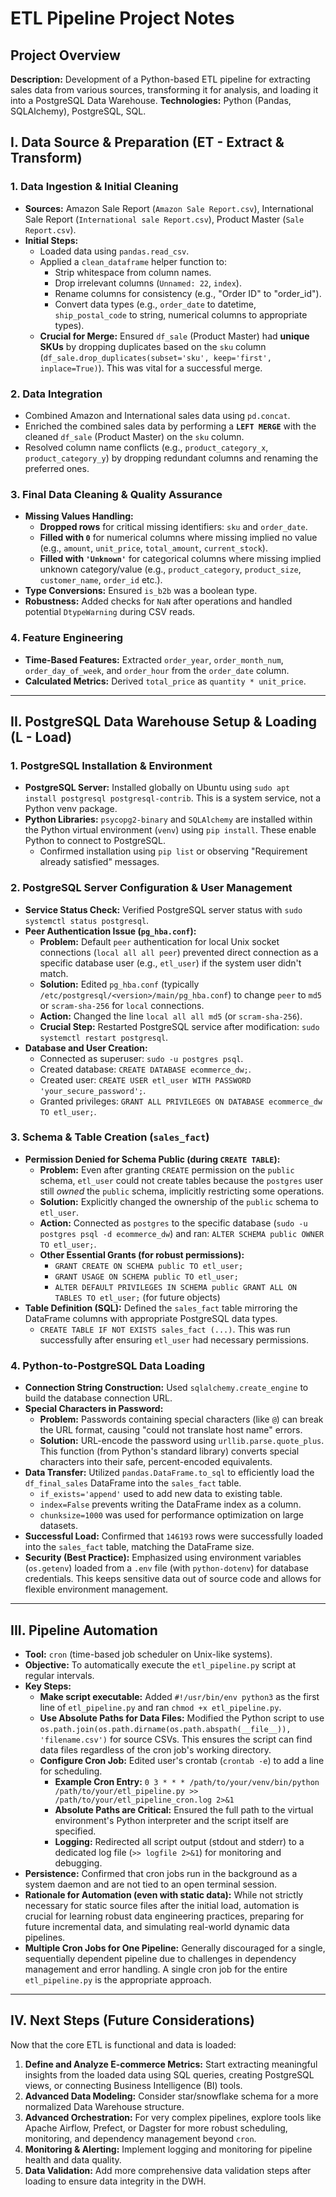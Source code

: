 # ETL Pipeline Project Notes

## Project Overview
**Description:** Development of a Python-based ETL pipeline for extracting sales data from various sources, transforming it for analysis, and loading it into a PostgreSQL Data Warehouse.
**Technologies:** Python (Pandas, SQLAlchemy), PostgreSQL, SQL.

## I. Data Source & Preparation (ET - Extract & Transform)

### 1. Data Ingestion & Initial Cleaning
* **Sources:** Amazon Sale Report (`Amazon Sale Report.csv`), International Sale Report (`International sale Report.csv`), Product Master (`Sale Report.csv`).
* **Initial Steps:**
    * Loaded data using `pandas.read_csv`.
    * Applied a `clean_dataframe` helper function to:
        * Strip whitespace from column names.
        * Drop irrelevant columns (`Unnamed: 22`, `index`).
        * Rename columns for consistency (e.g., "Order ID" to "order_id").
        * Convert data types (e.g., `order_date` to datetime, `ship_postal_code` to string, numerical columns to appropriate types).
    * **Crucial for Merge:** Ensured `df_sale` (Product Master) had **unique SKUs** by dropping duplicates based on the `sku` column (`df_sale.drop_duplicates(subset='sku', keep='first', inplace=True)`). This was vital for a successful merge.

### 2. Data Integration
* Combined Amazon and International sales data using `pd.concat`.
* Enriched the combined sales data by performing a **`LEFT MERGE`** with the cleaned `df_sale` (Product Master) on the `sku` column.
* Resolved column name conflicts (e.g., `product_category_x`, `product_category_y`) by dropping redundant columns and renaming the preferred ones.

### 3. Final Data Cleaning & Quality Assurance
* **Missing Values Handling:**
    * **Dropped rows** for critical missing identifiers: `sku` and `order_date`.
    * **Filled with `0`** for numerical columns where missing implied no value (e.g., `amount`, `unit_price`, `total_amount`, `current_stock`).
    * **Filled with `'Unknown'`** for categorical columns where missing implied unknown category/value (e.g., `product_category`, `product_size`, `customer_name`, `order_id` etc.).
* **Type Conversions:** Ensured `is_b2b` was a boolean type.
* **Robustness:** Added checks for `NaN` after operations and handled potential `DtypeWarning` during CSV reads.

### 4. Feature Engineering
* **Time-Based Features:** Extracted `order_year`, `order_month_num`, `order_day_of_week`, and `order_hour` from the `order_date` column.
* **Calculated Metrics:** Derived `total_price` as `quantity * unit_price`.

---

## II. PostgreSQL Data Warehouse Setup & Loading (L - Load)

### 1. PostgreSQL Installation & Environment
* **PostgreSQL Server:** Installed globally on Ubuntu using `sudo apt install postgresql postgresql-contrib`. This is a system service, not a Python venv package.
* **Python Libraries:** `psycopg2-binary` and `SQLAlchemy` are installed within the Python virtual environment (`venv`) using `pip install`. These enable Python to connect to PostgreSQL.
    * Confirmed installation using `pip list` or observing "Requirement already satisfied" messages.

### 2. PostgreSQL Server Configuration & User Management
* **Service Status Check:** Verified PostgreSQL server status with `sudo systemctl status postgresql`.
* **Peer Authentication Issue (`pg_hba.conf`):**
    * **Problem:** Default `peer` authentication for local Unix socket connections (`local all all peer`) prevented direct connection as a specific database user (e.g., `etl_user`) if the system user didn't match.
    * **Solution:** Edited `pg_hba.conf` (typically `/etc/postgresql/<version>/main/pg_hba.conf`) to change `peer` to `md5` or `scram-sha-256` for `local` connections.
    * **Action:** Changed the line `local all all md5` (or `scram-sha-256`).
    * **Crucial Step:** Restarted PostgreSQL service after modification: `sudo systemctl restart postgresql`.
* **Database and User Creation:**
    * Connected as superuser: `sudo -u postgres psql`.
    * Created database: `CREATE DATABASE ecommerce_dw;`.
    * Created user: `CREATE USER etl_user WITH PASSWORD 'your_secure_password';`.
    * Granted privileges: `GRANT ALL PRIVILEGES ON DATABASE ecommerce_dw TO etl_user;`.

### 3. Schema & Table Creation (`sales_fact`)
* **Permission Denied for Schema Public (during `CREATE TABLE`):**
    * **Problem:** Even after granting `CREATE` permission on the `public` schema, `etl_user` could not create tables because the `postgres` user still *owned* the `public` schema, implicitly restricting some operations.
    * **Solution:** Explicitly changed the ownership of the `public` schema to `etl_user`.
    * **Action:** Connected as `postgres` to the specific database (`sudo -u postgres psql -d ecommerce_dw`) and ran: `ALTER SCHEMA public OWNER TO etl_user;`.
    * **Other Essential Grants (for robust permissions):**
        * `GRANT CREATE ON SCHEMA public TO etl_user;`
        * `GRANT USAGE ON SCHEMA public TO etl_user;`
        * `ALTER DEFAULT PRIVILEGES IN SCHEMA public GRANT ALL ON TABLES TO etl_user;` (for future objects)
* **Table Definition (SQL):** Defined the `sales_fact` table mirroring the DataFrame columns with appropriate PostgreSQL data types.
    * `CREATE TABLE IF NOT EXISTS sales_fact (...)`. This was run successfully after ensuring `etl_user` had necessary permissions.

### 4. Python-to-PostgreSQL Data Loading
* **Connection String Construction:** Used `sqlalchemy.create_engine` to build the database connection URL.
* **Special Characters in Password:**
    * **Problem:** Passwords containing special characters (like `@`) can break the URL format, causing "could not translate host name" errors.
    * **Solution:** URL-encode the password using `urllib.parse.quote_plus`. This function (from Python's standard library) converts special characters into their safe, percent-encoded equivalents.
* **Data Transfer:** Utilized `pandas.DataFrame.to_sql` to efficiently load the `df_final_sales` DataFrame into the `sales_fact` table.
    * `if_exists='append'` used to add new data to existing table.
    * `index=False` prevents writing the DataFrame index as a column.
    * `chunksize=1000` was used for performance optimization on large datasets.
* **Successful Load:** Confirmed that `146193` rows were successfully loaded into the `sales_fact` table, matching the DataFrame size.
* **Security (Best Practice):** Emphasized using environment variables (`os.getenv`) loaded from a `.env` file (with `python-dotenv`) for database credentials. This keeps sensitive data out of source code and allows for flexible environment management.

---

## III. Pipeline Automation

* **Tool:** `cron` (time-based job scheduler on Unix-like systems).
* **Objective:** To automatically execute the `etl_pipeline.py` script at regular intervals.
* **Key Steps:**
    * **Make script executable:** Added `#!/usr/bin/env python3` as the first line of `etl_pipeline.py` and ran `chmod +x etl_pipeline.py`.
    * **Use Absolute Paths for Data Files:** Modified the Python script to use `os.path.join(os.path.dirname(os.path.abspath(__file__)), 'filename.csv')` for source CSVs. This ensures the script can find data files regardless of the cron job's working directory.
    * **Configure Cron Job:** Edited user's crontab (`crontab -e`) to add a line for scheduling.
        * **Example Cron Entry:** `0 3 * * * /path/to/your/venv/bin/python /path/to/your/etl_pipeline.py >> /path/to/your/etl_pipeline_cron.log 2>&1`
        * **Absolute Paths are Critical:** Ensured the full path to the virtual environment's Python interpreter and the script itself are specified.
        * **Logging:** Redirected all script output (stdout and stderr) to a dedicated log file (`>> logfile 2>&1`) for monitoring and debugging.
* **Persistence:** Confirmed that cron jobs run in the background as a system daemon and are not tied to an open terminal session.
* **Rationale for Automation (even with static data):** While not strictly necessary for static source files after the initial load, automation is crucial for learning robust data engineering practices, preparing for future incremental data, and simulating real-world dynamic data pipelines.
* **Multiple Cron Jobs for One Pipeline:** Generally discouraged for a single, sequentially dependent pipeline due to challenges in dependency management and error handling. A single cron job for the entire `etl_pipeline.py` is the appropriate approach.

---

## IV. Next Steps (Future Considerations)

Now that the core ETL is functional and data is loaded:

1.  **Define and Analyze E-commerce Metrics:** Start extracting meaningful insights from the loaded data using SQL queries, creating PostgreSQL views, or connecting Business Intelligence (BI) tools.
2.  **Advanced Data Modeling:** Consider star/snowflake schema for a more normalized Data Warehouse structure.
3.  **Advanced Orchestration:** For very complex pipelines, explore tools like Apache Airflow, Prefect, or Dagster for more robust scheduling, monitoring, and dependency management beyond `cron`.
4.  **Monitoring & Alerting:** Implement logging and monitoring for pipeline health and data quality.
5.  **Data Validation:** Add more comprehensive data validation steps after loading to ensure data integrity in the DWH.
